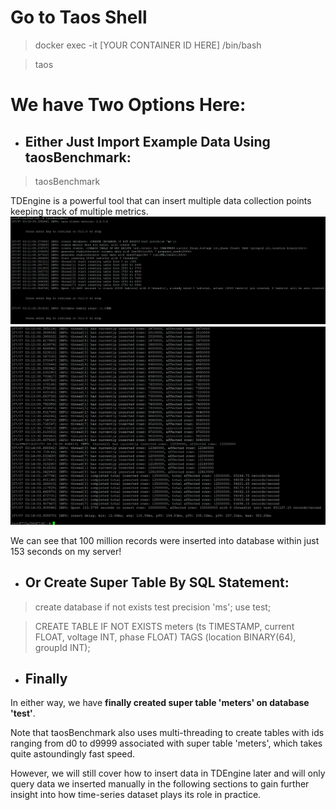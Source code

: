 # Go to Taos Shell
> docker exec -it [YOUR CONTAINER ID HERE] /bin/bash

> taos

# We have Two Options Here:
 - ## Either Just Import Example Data Using taosBenchmark: 
> taosBenchmark

TDEngine is a powerful tool that can insert multiple data collection points keeping track of multiple metrics. 
![create_db_1.png](pics/create_db_1.png)
![create_db_2.png](pics/create_db_2.png)

We can see that 100 million records were inserted into database within just 153 seconds on my server!

 - ## Or Create Super Table By SQL Statement:
> create database if not exists test precision 'ms';
> use test;

> CREATE TABLE IF NOT EXISTS meters (ts TIMESTAMP, current FLOAT, voltage 
INT, phase FLOAT) TAGS (location BINARY(64), groupId INT);

- ## Finally
In either way, we have **finally created super table 'meters' on database 'test'**. 

Note that taosBenchmark also uses multi-threading to create tables with ids ranging from d0 to d9999 associated with super table 'meters', which takes quite astoundingly fast speed. 

However, we will still cover how to insert data in TDEngine later and will only query data we inserted manually in the following sections to gain further insight into how time-series dataset plays its role in practice.
